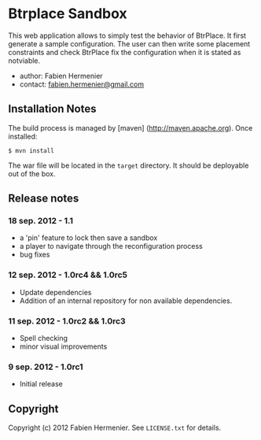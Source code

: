 Btrplace Sandbox
===============================

This web application allows to simply test the behavior of BtrPlace.
It first generate a sample configuration. The user can then write
some placement constraints and check BtrPlace fix the configuration when
it is stated as notviable.

- author: Fabien Hermenier
- contact: fabien.hermenier@gmail.com

Installation Notes
-------------------------------

The build process is managed by [maven] (http://maven.apache.org). Once installed:

    $ mvn install

The war file will be located in the `target` directory. It should be deployable
out of the box.

Release notes
-------------------------------

### 18 sep. 2012 - 1.1 ###
- a 'pin' feature to lock then save a sandbox
- a player to navigate through the reconfiguration process
- bug fixes

### 12 sep. 2012 - 1.0rc4 && 1.0rc5 ###
- Update dependencies
- Addition of an internal repository for non available dependencies.

### 11 sep. 2012 - 1.0rc2 && 1.0rc3 ###
- Spell checking
- minor visual improvements

### 9 sep. 2012 - 1.0rc1 ###
- Initial release

Copyright
-------------------------------
Copyright (c) 2012 Fabien Hermenier. See `LICENSE.txt` for details.